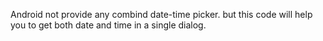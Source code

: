 Android not provide any combind date-time picker. but this code will help you to get both date and time in a single dialog.